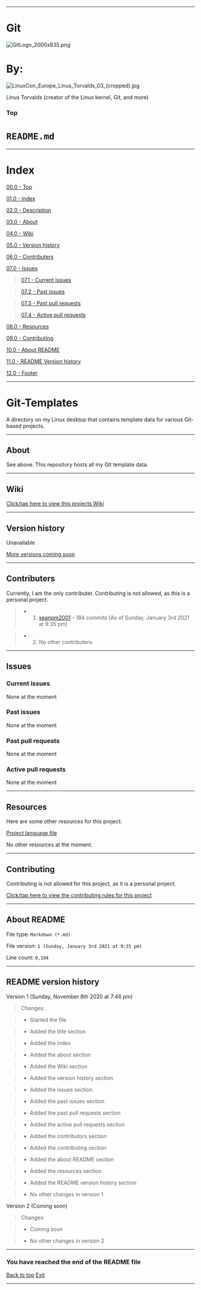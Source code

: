 
***

# Git

![GitLogo_2000x835.png](GitLogo_2000x835.png)

# By:

![LinuxCon_Europe_Linus_Torvalds_03_(cropped).jpg](LinuxCon_Europe_Linus_Torvalds_03_(cropped).jpg)

Linus Torvalds (creator of the Linux kernel, Git, and more)

### Top

# `README.md`

***

# Index

[00.0 - Top](#Top)

[01.0 - Index](#Index)

[02.0 - Description](#Git-Templates)

[03.0 - About](#About)

[04.0 - Wiki](#Wiki)

[05.0 - Version history](#Version-history)

[06.0 - Contributers](#Contributers)

[07.0 - Issues](#Issues)

> [07.1 - Current issues](#Current-issues)

> [07.2 - Past issues](#Past-issues)

> [07.3 - Past pull requests](#Past-pull-requests)

> [07.4 - Active pull requests](#Active-pull-requests)

[08.0 - Resources](#Resources)

[09.0 - Contributing](#Contributing)

[10.0 - About README](#About-README)

[11.0 - README Version history](#README-version-history)

[12.0 - Footer](#You-have-reached-the-end-of-the-README-file)

***

# Git-Templates
A directory on my Linux desktop that contains template data for various Git-based projects.

***

## About

See above. This repository hosts all my Git template data.

***

## Wiki

[Click/tap here to view this projects Wiki](https://github.com/seanpm2001/Git-Templates/wiki)

***

## Version history

Unavailable

[More versions coming soon](https://www.example.com)

***

## Contributers

Currently, I am the only contributer. Contributing is not allowed, as this is a personal project.

> * 1. [seanpm2001](https://github.com/seanpm2001/) - 184 commits (As of Sunday, January 3rd 2021 at 9:35 pm)

> * 2. No other contributers.

***

## Issues

### Current issues

None at the moment

### Past issues

None at the moment

### Past pull requests

None at the moment

### Active pull requests

None at the moment

***

## Resources

Here are some other resources for this project:

[Project language file](PROJECT_LANG.py)

No other resources at the moment.

***

## Contributing

Contributing is not allowed for this project, as it is a personal project.

[Click/tap here to view the contributing rules for this project](CONTRIBUTING.md)

***

## About README

File type: `Markdown (*.md)`

File version: `1 (Sunday, January 3rd 2021 at 9:35 pm)`

Line count: `0,194`

***

## README version history

Version 1 (Sunday, November 8th 2020 at 7:46 pm)

> Changes:

> * Started the file

> * Added the title section

> * Added the index

> * Added the about section

> * Added the Wiki section

> * Added the version history section

> * Added the issues section.

> * Added the past issues section

> * Added the past pull requests section

> * Added the active pull requests section

> * Added the contributors section

> * Added the contributing section

> * Added the about README section

> * Added the resources section

> * Added the README version history section

> * No other changes in version 1

Version 2 (Coming soon)

> Changes:

> * Coming soon

> * No other changes in version 2

***

### You have reached the end of the README file

[Back to top](#Top) [Exit](https://github.com)

***
